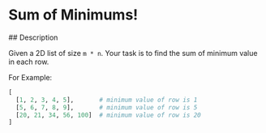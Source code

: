 # Sum of Minimums!

## Description

Given a 2D list of size `m * n`. Your task is to find the sum of minimum value in each row.

For Example:

```python
[
  [1, 2, 3, 4, 5],       # minimum value of row is 1
  [5, 6, 7, 8, 9],       # minimum value of row is 5
  [20, 21, 34, 56, 100]  # minimum value of row is 20
]
```
